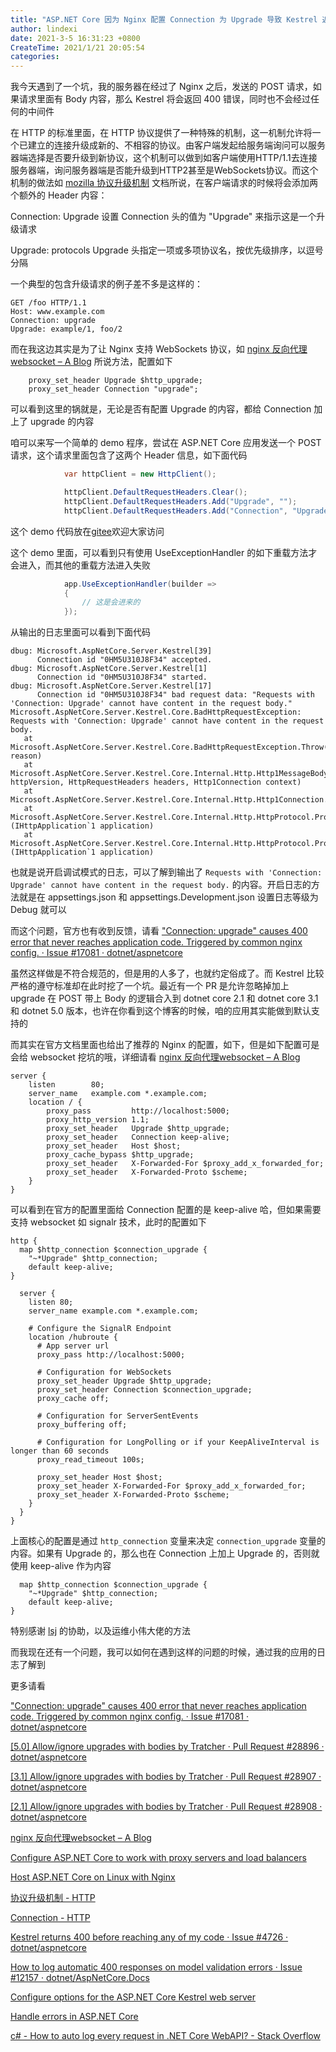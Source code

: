 ```yaml
---
title: "ASP.NET Core 因为 Nginx 配置 Connection 为 Upgrade 导致 Kestrel 返回 400 错误"
author: lindexi
date: 2021-3-5 16:31:23 +0800
CreateTime: 2021/1/21 20:05:54
categories: 
---
```


我今天遇到了一个坑，我的服务器在经过了 Nginx 之后，发送的 POST 请求，如果请求里面有 Body 内容，那么 Kestrel 将会返回 400 错误，同时也不会经过任何的中间件

<!--more-->


<!-- CreateTime:2021/1/21 20:05:54 -->

<!-- 发布 -->

在 HTTP 的标准里面，在 HTTP 协议提供了一种特殊的机制，这一机制允许将一个已建立的连接升级成新的、不相容的协议。由客户端发起给服务端询问可以服务器端选择是否要升级到新协议，这个机制可以做到如客户端使用HTTP/1.1去连接服务器端，询问服务器端是否能升级到HTTP2甚至是WebSockets协议。而这个机制的做法如 [mozilla 协议升级机制](https://developer.mozilla.org/zh-CN/docs/Web/HTTP/Protocol_upgrade_mechanism) 文档所说，在客户端请求的时候将会添加两个额外的 Header 内容：

Connection: Upgrade    设置 Connection 头的值为 "Upgrade" 来指示这是一个升级请求

Upgrade: protocols     Upgrade 头指定一项或多项协议名，按优先级排序，以逗号分隔

一个典型的包含升级请求的例子差不多是这样的：

```
GET /foo HTTP/1.1
Host: www.example.com
Connection: upgrade
Upgrade: example/1, foo/2
```

而在我这边其实是为了让 Nginx 支持 WebSockets 协议，如 [nginx 反向代理websocket – A Blog](https://blog.sdlsj.net/archives/nginx/nginx-reverse-proxy-websocket/ ) 所说方法，配置如下

```
    proxy_set_header Upgrade $http_upgrade;
    proxy_set_header Connection "upgrade"; 
```

可以看到这里的锅就是，无论是否有配置 Upgrade 的内容，都给 Connection 加上了 upgrade 的内容

咱可以来写一个简单的 demo 程序，尝试在 ASP.NET Core 应用发送一个 POST 请求，这个请求里面包含了这两个 Header 信息，如下面代码

```csharp
            var httpClient = new HttpClient();

            httpClient.DefaultRequestHeaders.Clear();
            httpClient.DefaultRequestHeaders.Add("Upgrade", "");
            httpClient.DefaultRequestHeaders.Add("Connection", "Upgrade");
```

这个 demo 代码放在[gitee](https://gitee.com/lindexi/lindexi_gd/tree/314e0946/HekecicalLechurlaiberlefofe)欢迎大家访问

这个 demo 里面，可以看到只有使用 UseExceptionHandler 的如下重载方法才会进入，而其他的重载方法进入失败

```csharp
            app.UseExceptionHandler(builder =>
            {
                // 这是会进来的
            });
```

从输出的日志里面可以看到下面代码

```
dbug: Microsoft.AspNetCore.Server.Kestrel[39]
      Connection id "0HM5U310J8F34" accepted.
dbug: Microsoft.AspNetCore.Server.Kestrel[1]
      Connection id "0HM5U310J8F34" started.
dbug: Microsoft.AspNetCore.Server.Kestrel[17]
      Connection id "0HM5U310J8F34" bad request data: "Requests with 'Connection: Upgrade' cannot have content in the request body."
Microsoft.AspNetCore.Server.Kestrel.Core.BadHttpRequestException: Requests with 'Connection: Upgrade' cannot have content in the request body.
   at Microsoft.AspNetCore.Server.Kestrel.Core.BadHttpRequestException.Throw(RequestRejectionReason reason)
   at Microsoft.AspNetCore.Server.Kestrel.Core.Internal.Http.Http1MessageBody.For(HttpVersion httpVersion, HttpRequestHeaders headers, Http1Connection context)
   at Microsoft.AspNetCore.Server.Kestrel.Core.Internal.Http.Http1Connection.CreateMessageBody()
   at Microsoft.AspNetCore.Server.Kestrel.Core.Internal.Http.HttpProtocol.ProcessRequests[TContext](IHttpApplication`1 application)
   at Microsoft.AspNetCore.Server.Kestrel.Core.Internal.Http.HttpProtocol.ProcessRequestsAsync[TContext](IHttpApplication`1 application)
```

也就是说开启调试模式的日志，可以了解到输出了 `Requests with 'Connection: Upgrade' cannot have content in the request body.` 的内容。开启日志的方法就是在 appsettings.json 和 appsettings.Development.json 设置日志等级为 Debug 就可以

而这个问题，官方也有收到反馈，请看 ["Connection: upgrade" causes 400 error that never reaches application code. Triggered by common nginx config. · Issue #17081 · dotnet/aspnetcore](https://github.com/dotnet/aspnetcore/issues/17081 )

虽然这样做是不符合规范的，但是用的人多了，也就约定俗成了。而 Kestrel 比较严格的遵守标准却在此时挖了一个坑。最近有一个 PR 是允许忽略掉加上 upgrade 在 POST 带上 Body 的逻辑合入到 dotnet core 2.1 和 dotnet core 3.1 和 dotnet 5.0 版本，也许在你看到这个博客的时候，咱的应用其实能做到默认支持的

而其实在官方文档里面也给出了推荐的 Nginx 的配置，如下，但是如下配置可是会给 websocket 挖坑的哦，详细请看 [nginx 反向代理websocket – A Blog](https://blog.sdlsj.net/archives/nginx/nginx-reverse-proxy-websocket/ )

```
server {
    listen        80;
    server_name   example.com *.example.com;
    location / {
        proxy_pass         http://localhost:5000;
        proxy_http_version 1.1;
        proxy_set_header   Upgrade $http_upgrade;
        proxy_set_header   Connection keep-alive;
        proxy_set_header   Host $host;
        proxy_cache_bypass $http_upgrade;
        proxy_set_header   X-Forwarded-For $proxy_add_x_forwarded_for;
        proxy_set_header   X-Forwarded-Proto $scheme;
    }
}
```

可以看到在官方的配置里面给 Connection 配置的是 keep-alive 哈，但如果需要支持 websocket 如 signalr 技术，此时的配置如下

```
http {
  map $http_connection $connection_upgrade {
    "~*Upgrade" $http_connection;
    default keep-alive;
}

  server {
    listen 80;
    server_name example.com *.example.com;

    # Configure the SignalR Endpoint
    location /hubroute {
      # App server url
      proxy_pass http://localhost:5000;

      # Configuration for WebSockets
      proxy_set_header Upgrade $http_upgrade;
      proxy_set_header Connection $connection_upgrade;
      proxy_cache off;

      # Configuration for ServerSentEvents
      proxy_buffering off;

      # Configuration for LongPolling or if your KeepAliveInterval is longer than 60 seconds
      proxy_read_timeout 100s;

      proxy_set_header Host $host;
      proxy_set_header X-Forwarded-For $proxy_add_x_forwarded_for;
      proxy_set_header X-Forwarded-Proto $scheme;
    }
  }
}
```

上面核心的配置是通过 `http_connection` 变量来决定 `connection_upgrade` 变量的内容。如果有 Upgrade 的，那么也在 Connection 上加上 Upgrade 的，否则就使用  keep-alive 作为内容

```
  map $http_connection $connection_upgrade {
    "~*Upgrade" $http_connection;
    default keep-alive;
}
```

特别感谢 [lsj](https://blog.sdlsj.net) 的协助，以及运维小伟大佬的方法

而我现在还有一个问题，我可以如何在遇到这样的问题的时候，通过我的应用的日志了解到

更多请看

["Connection: upgrade" causes 400 error that never reaches application code. Triggered by common nginx config. · Issue #17081 · dotnet/aspnetcore](https://github.com/dotnet/aspnetcore/issues/17081 )

[[5.0] Allow/ignore upgrades with bodies by Tratcher · Pull Request #28896 · dotnet/aspnetcore](https://github.com/dotnet/aspnetcore/pull/28896 )

[[3.1] Allow/ignore upgrades with bodies by Tratcher · Pull Request #28907 · dotnet/aspnetcore](https://github.com/dotnet/aspnetcore/pull/28907 )

[[2.1] Allow/ignore upgrades with bodies by Tratcher · Pull Request #28908 · dotnet/aspnetcore](https://github.com/dotnet/aspnetcore/pull/28908 )


[nginx 反向代理websocket – A Blog](https://blog.sdlsj.net/archives/nginx/nginx-reverse-proxy-websocket/ )

[Configure ASP.NET Core to work with proxy servers and load balancers](https://docs.microsoft.com/en-us/aspnet/core/host-and-deploy/proxy-load-balancer?view=aspnetcore-5.0&WT.mc_id=WD-MVP-5003260 )

[Host ASP.NET Core on Linux with Nginx](https://docs.microsoft.com/en-us/aspnet/core/host-and-deploy/linux-nginx?view=aspnetcore-5.0&WT.mc_id=WD-MVP-5003260 )

[协议升级机制 - HTTP](https://developer.mozilla.org/zh-CN/docs/Web/HTTP/Protocol_upgrade_mechanism )

[Connection - HTTP](https://developer.mozilla.org/zh-CN/docs/Web/HTTP/Headers/Connection )

[Kestrel returns 400 before reaching any of my code · Issue #4726 · dotnet/aspnetcore](https://github.com/dotnet/aspnetcore/issues/4726 )

[How to log automatic 400 responses on model validation errors · Issue #12157 · dotnet/AspNetCore.Docs](https://github.com/dotnet/AspNetCore.Docs/issues/12157 )

[Configure options for the ASP.NET Core Kestrel web server](https://docs.microsoft.com/en-us/aspnet/core/fundamentals/servers/kestrel/options?view=aspnetcore-5.0&WT.mc_id=WD-MVP-5003260 )

[Handle errors in ASP.NET Core](https://docs.microsoft.com/en-us/aspnet/core/fundamentals/error-handling?view=aspnetcore-5.0&WT.mc_id=WD-MVP-5003260 )

[c# - How to auto log every request in .NET Core WebAPI? - Stack Overflow](https://stackoverflow.com/questions/45479094/how-to-auto-log-every-request-in-net-core-webapi?WT.mc_id=WD-MVP-5003260 )





